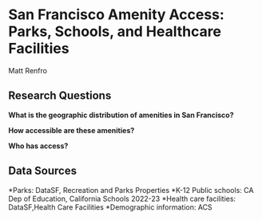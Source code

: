 # San Francisco Amenity Access: Parks, Schools, and Healthcare Facilities
Matt Renfro
## Research Questions
**What is the geographic distribution of amenities in San Francisco?**

**How accessible are these amenities?**

**Who has access?**

## Data Sources
*Parks: DataSF, Recreation and Parks Properties
*K-12 Public schools: CA Dep of Education, California Schools 2022-23
*Health care facilities: DataSF,Health Care Facilities
*Demographic information: ACS
